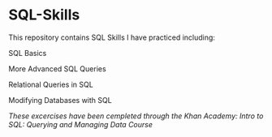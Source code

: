 # SQL-Skills
This repository contains SQL Skills I have practiced including:

SQL Basics

More Advanced SQL Queries

Relational Queries in SQL

Modifying Databases with SQL

*These excercises have been cempleted through the Khan Academy: Intro to SQL: Querying and Managing Data Course*
